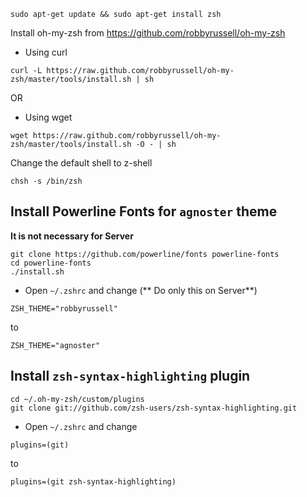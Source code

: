 
```shell
sudo apt-get update && sudo apt-get install zsh 
```

Install oh-my-zsh from https://github.com/robbyrussell/oh-my-zsh 

* Using curl

```shell
curl -L https://raw.github.com/robbyrussell/oh-my-zsh/master/tools/install.sh | sh
```
OR

* Using wget

```shell
wget https://raw.github.com/robbyrussell/oh-my-zsh/master/tools/install.sh -O - | sh
```

Change the default shell to z-shell

```shell
chsh -s /bin/zsh 
```
## Install Powerline Fonts for `agnoster` theme
**It is not necessary for Server**

```shell
git clone https://github.com/powerline/fonts powerline-fonts 
cd powerline-fonts 
./install.sh 
```

* Open `~/.zshrc` and change (** Do only this on Server**)

```shell
ZSH_THEME="robbyrussell"
```
to

```shell
ZSH_THEME="agnoster"
```

## Install `zsh-syntax-highlighting` plugin

```shell
cd ~/.oh-my-zsh/custom/plugins 
git clone git://github.com/zsh-users/zsh-syntax-highlighting.git 
```

* Open `~/.zshrc` and change

```shell
plugins=(git)
```
to

```shell
plugins=(git zsh-syntax-highlighting)
```
